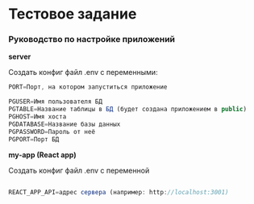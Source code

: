 # Тестовое задание

### Руководство по настройке приложений

**server**

Создать конфиг файл .env с переменными:
```javascript
PORT=Порт, на котором запуститься приложение

PGUSER=Имя пользователя БД
PGTABLE=Название таблицы в БД (будет создана приложением в public)
PGHOST=Имя хоста 
PGDATABASE=Название базы данных
PGPASSWORD=Пароль от неё
PGPORT=Порт БД
```

**my-app (React app)**

Создать конфиг файл .env с переменной
```javascript

REACT_APP_API=адрес сервера (например: http://localhost:3001)
```